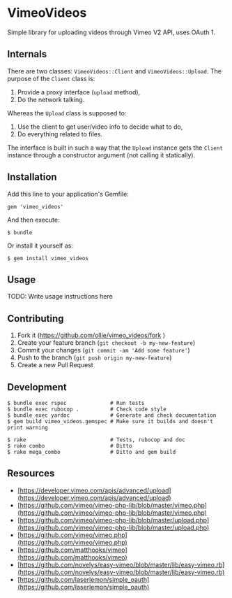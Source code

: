 # VimeoVideos

Simple library for uploading videos through Vimeo V2 API, uses OAuth 1.

## Internals

There are two classes: `VimeoVideos::Client` and `VimeoVideos::Upload`.
The purpose of the `Client` class is:

1. Provide a proxy interface (`upload` method),
2. Do the network talking.

Whereas the `Upload` class is supposed to:

1. Use the client to get user/video info to decide what to do,
2. Do everything related to files.

The interface is built in such a way that the `Upload` instance gets the
`Client` instance through a constructor argument (not calling
it statically).

## Installation

Add this line to your application's Gemfile:

    gem 'vimeo_videos'

And then execute:

    $ bundle

Or install it yourself as:

    $ gem install vimeo_videos

## Usage

TODO: Write usage instructions here

## Contributing

1. Fork it (https://github.com/ollie/vimeo_videos/fork )
2. Create your feature branch (`git checkout -b my-new-feature`)
3. Commit your changes (`git commit -am 'Add some feature'`)
4. Push to the branch (`git push origin my-new-feature`)
5. Create a new Pull Request

## Development

    $ bundle exec rspec              # Run tests
    $ bundle exec rubocop .          # Check code style
    $ bundle exec yardoc             # Generate and check documentation
    $ gem build vimeo_videos.gemspec # Make sure it builds and doesn't print warning

    $ rake                           # Tests, rubocop and doc
    $ rake combo                     # Ditto
    $ rake mega_combo                # Ditto and gem build

## Resources

* [https://developer.vimeo.com/apis/advanced/upload](https://developer.vimeo.com/apis/advanced/upload)
* [https://github.com/vimeo/vimeo-php-lib/blob/master/vimeo.php](https://github.com/vimeo/vimeo-php-lib/blob/master/vimeo.php)
* [https://github.com/vimeo/vimeo-php-lib/blob/master/upload.php](https://github.com/vimeo/vimeo-php-lib/blob/master/upload.php)
* [https://github.com/vimeo/vimeo.php](https://github.com/vimeo/vimeo.php)
* [https://github.com/matthooks/vimeo](https://github.com/matthooks/vimeo)
* [https://github.com/novelys/easy-vimeo/blob/master/lib/easy-vimeo.rb](https://github.com/novelys/easy-vimeo/blob/master/lib/easy-vimeo.rb)
* [https://github.com/laserlemon/simple_oauth](https://github.com/laserlemon/simple_oauth)
